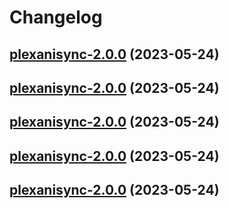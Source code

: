 # Changelog



## [plexanisync-2.0.0](https://github.com/truecharts/charts/compare/plexanisync-1.0.1...plexanisync-2.0.0) (2023-05-24)




## [plexanisync-2.0.0](https://github.com/truecharts/charts/compare/plexanisync-1.0.1...plexanisync-2.0.0) (2023-05-24)




## [plexanisync-2.0.0](https://github.com/truecharts/charts/compare/plexanisync-1.0.1...plexanisync-2.0.0) (2023-05-24)




## [plexanisync-2.0.0](https://github.com/truecharts/charts/compare/plexanisync-1.0.1...plexanisync-2.0.0) (2023-05-24)




## [plexanisync-2.0.0](https://github.com/truecharts/charts/compare/plexanisync-1.0.1...plexanisync-2.0.0) (2023-05-24)

